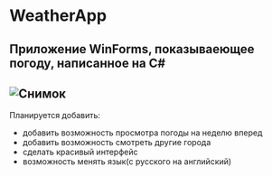 # WeatherApp
Приложение WinForms, показываеющее погоду, написанное на C#
--
![Снимок](https://github.com/RudovEgor/WeatherApp/assets/91718087/89ac65af-2d59-45d2-a8ef-b9053f0404f9)
--
Планируется добавить:
- добавить возможность просмотра погоды на неделю вперед
- добавить возможность смотреть другие города
- сделать красивый интерфейс
- возможность менять язык(с русского на английский)

